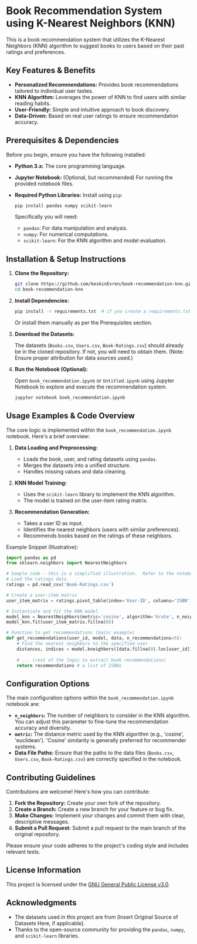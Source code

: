 # Book Recommendation System using K-Nearest Neighbors (KNN)

This is a book recommendation system that utilizes the K-Nearest Neighbors (KNN) algorithm to suggest books to users based on their past ratings and preferences.

## Key Features & Benefits

*   **Personalized Recommendations:** Provides book recommendations tailored to individual user tastes.
*   **KNN Algorithm:** Leverages the power of KNN to find users with similar reading habits.
*   **User-Friendly:** Simple and intuitive approach to book discovery.
*   **Data-Driven:** Based on real user ratings to ensure recommendation accuracy.

## Prerequisites & Dependencies

Before you begin, ensure you have the following installed:

*   **Python 3.x:** The core programming language.
*   **Jupyter Notebook:**  (Optional, but recommended) For running the provided notebook files.
*   **Required Python Libraries:** Install using `pip`:

    ```bash
    pip install pandas numpy scikit-learn
    ```

    Specifically you will need:

    *   `pandas`: For data manipulation and analysis.
    *   `numpy`: For numerical computations.
    *   `scikit-learn`: For the KNN algorithm and model evaluation.

## Installation & Setup Instructions

1.  **Clone the Repository:**

    ```bash
    git clone https://github.com/keskinEvren/book-recommendation-knn.git
    cd book-recommendation-knn
    ```

2.  **Install Dependencies:**

    ```bash
    pip install -r requirements.txt  # if you create a requirements.txt file including the dependencies
    ```
    Or install them manually as per the Prerequisites section.

3.  **Download the Datasets:**

    The datasets (`Books.csv`, `Users.csv`, `Book-Ratings.csv`) should already be in the cloned repository. If not, you will need to obtain them.  (Note: Ensure proper attribution for data sources used.)

4.  **Run the Notebook (Optional):**

    Open `book_recommendation.ipynb` or `Untitled.ipynb` using Jupyter Notebook to explore and execute the recommendation system.

    ```bash
    jupyter notebook book_recommendation.ipynb
    ```

## Usage Examples & Code Overview

The core logic is implemented within the `book_recommendation.ipynb` notebook. Here's a brief overview:

1.  **Data Loading and Preprocessing:**
    *   Loads the book, user, and rating datasets using `pandas`.
    *   Merges the datasets into a unified structure.
    *   Handles missing values and data cleaning.

2.  **KNN Model Training:**
    *   Uses the `scikit-learn` library to implement the KNN algorithm.
    *   The model is trained on the user-item rating matrix.

3.  **Recommendation Generation:**
    *   Takes a user ID as input.
    *   Identifies the nearest neighbors (users with similar preferences).
    *   Recommends books based on the ratings of these neighbors.

Example Snippet (Illustrative):

```python
import pandas as pd
from sklearn.neighbors import NearestNeighbors

# Sample code - this is a simplified illustration.  Refer to the notebook for the full implementation
# Load the ratings data
ratings = pd.read_csv('Book-Ratings.csv')

# Create a user-item matrix
user_item_matrix = ratings.pivot_table(index='User-ID', columns='ISBN', values='Book-Rating')

# Instantiate and fit the KNN model
model_knn = NearestNeighbors(metric='cosine', algorithm='brute', n_neighbors=20, n_jobs=-1)
model_knn.fit(user_item_matrix.fillna(0))

# Function to get recommendations (basic example)
def get_recommendations(user_id, model, data, n_recommendations=5):
    # Find the nearest neighbors to the specified user
    distances, indices = model.kneighbors([data.fillna(0).loc[user_id]], n_neighbors=n_recommendations+1)
    
    # ... (rest of the logic to extract book recommendations)
    return recommendations # a list of ISBNs
```

## Configuration Options

The main configuration options within the `book_recommendation.ipynb` notebook are:

*   **`n_neighbors`:**  The number of neighbors to consider in the KNN algorithm. You can adjust this parameter to fine-tune the recommendation accuracy and diversity.
*   **`metric`:**  The distance metric used by the KNN algorithm (e.g., 'cosine', 'euclidean'). 'Cosine' similarity is generally preferred for recommender systems.
*   **Data File Paths:** Ensure that the paths to the data files (`Books.csv`, `Users.csv`, `Book-Ratings.csv`) are correctly specified in the notebook.

## Contributing Guidelines

Contributions are welcome! Here's how you can contribute:

1.  **Fork the Repository:** Create your own fork of the repository.
2.  **Create a Branch:** Create a new branch for your feature or bug fix.
3.  **Make Changes:** Implement your changes and commit them with clear, descriptive messages.
4.  **Submit a Pull Request:** Submit a pull request to the main branch of the original repository.

Please ensure your code adheres to the project's coding style and includes relevant tests.

## License Information

This project is licensed under the [GNU General Public License v3.0](LICENSE).

## Acknowledgments

*   The datasets used in this project are from [Insert Original Source of Datasets Here, if applicable].
*   Thanks to the open-source community for providing the `pandas`, `numpy`, and `scikit-learn` libraries.
